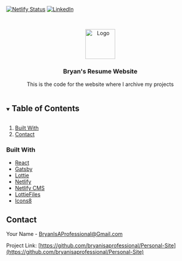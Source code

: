 [![Netlify Status][netlify-shield]][netlify-url]
[![LinkedIn][linkedin-shield]][linkedin-url]



<!-- PROJECT LOGO -->
<br />
<p align="center">
  <a href="https://github.com/bryanisaprofessional/Personal-Site">
    <img src="images/logo.png" alt="Logo" width="80" height="80">
  </a>

  <h3 align="center">Bryan's Resume Website</h3>

  <p align="center">
    This is the code for the website where I archive my projects
  </p>
</p>



<!-- TABLE OF CONTENTS -->
<details open="open">
  <summary><h2 style="display: inline-block">Table of Contents</h2></summary>
  <ol>
    <li><a href="#built-with">Built With</a></li>
    <li><a href="#contact">Contact</a></li>
  </ol>
</details>

### Built With

* [React](https://reactjs.org/)
* [Gatsby](https://www.gatsbyjs.com/)
* [Lottie](https://airbnb.design/lottie/)
* [Netlify](https://www.netlify.com/)
* [Netlify CMS](https://www.netlifycms.org/)
* [LottieFiles](https://lottiefiles.com/)
* [Icons8](https://icons8.com/)



<!-- CONTACT -->
## Contact

Your Name - [BryanIsAProfessional@Gmail.com](mailto:BryanIsAProfessional@Gmail.com)

Project Link: [https://github.com/bryanisaprofessional/Personal-Site](https://github.com/bryanisaprofessional/Personal-Site)



<!-- MARKDOWN LINKS & IMAGES -->
<!-- https://www.markdownguide.org/basic-syntax/#reference-style-links -->
[linkedin-shield]: https://img.shields.io/badge/-LinkedIn-black.svg?style=for-the-badge&logo=linkedin&colorB=555
[linkedin-url]: https://linkedin.com/in/bryanisaprofessional
[netlify-shield]: https://api.netlify.com/api/v1/badges/b654c94e-08a6-4b79-b443-7837581b1d8d/deploy-status
[netlify-url]: https://app.netlify.com/sites/gatsby-starter-netlify-cms-ci/deploys
